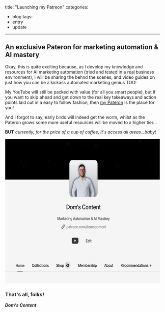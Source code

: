 title: "Launching my Patreon"
categories:
  - blog
tags:
  - entry
  - update
---
## An exclusive Pateron for marketing automation & AI mastery<br/>

Okay, this is quite exciting because, as I develop my knowledge and resources for AI marketing automation (tried and tested in a real business environment), I will be sharing the behnd the scenes, and video guides on just how you can be a kickass automated marketing genius TOO!

My YouTube will still be packed with value (for all you smart people), but if you want to skip ahead and get down to the real key takeaways and action points laid out in a easy to follow fashion, then [my Pateron](https://www.patreon.com/domscontent) is the place for you!

And I forgot to say, early birds will indeed get the worm, whilst as the Pateron grows some more useful resources will be moved to a higher tier...

**BUT** *currently, for the price of a cup of coffee, it's access all areas...baby!*

[<img src="/assets/images/doms-content-patreon.jpeg" alt="Dom's Content marketing automation & AI mastery Patreon" style="height: 470px; width: 660px;"/>](https://www.patreon.com/domscontent)

### That's all, folks!

_**Dom's Content**_
